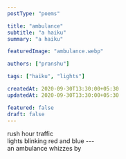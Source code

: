 ```yaml
---
postType: "poems"

title: "ambulance"
subtitle: "a haiku"
summary: "a haiku"

featuredImage: "ambulance.webp"

authors: ["pranshu"]

tags: ["haiku", "lights"]

createdAt: 2020-09-30T13:30:00+05:30
updatedAt: 2020-09-30T13:30:00+05:30

featured: false
draft: false
---
```


rush hour traffic  
lights blinking red and blue ---     
an ambulance whizzes by
